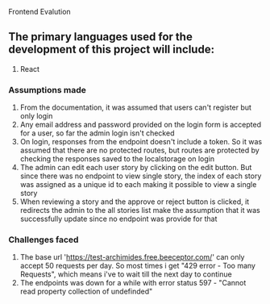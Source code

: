 Frontend Evalution

## The primary languages used for the development of this project will include:

1. React

### Assumptions made

1. From the documentation, it was assumed that users can't register but only login
2. Any email address and password provided on the login form is accepted for a user, so far the admin login isn't checked
3. On login, responses from the endpoint doesn't include a token. So it was assumed that there are no protected routes, but routes are protected by checking the responses saved to the localstorage on login
4. The admin can edit each user story by clicking on the edit button. But since there was no endpoint to view single story, the index of each story was assigned as a unique id to each making it possible to view a single story
5. When reviewing a story and the approve or reject button is clicked, it redirects the admin to the all stories list make the assumption that it was successfully update since no endpoint was provide for that



### Challenges faced
1. The base url 'https://test-archimides.free.beeceptor.com/' can only accept 50 requests per day. So most times i get "429 error - Too many Requests", which means i've to wait till the next day to continue
2. The endpoints was down for a while with error status 597 - "Cannot read property collection of undefinded"